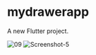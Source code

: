# mydrawerapp

A new Flutter project.

![09](https://user-images.githubusercontent.com/55942013/95650717-ec771780-0b02-11eb-8839-7e44e7e6dc36.jpg)
![Screenshot-5](https://user-images.githubusercontent.com/55942013/95650726-01ec4180-0b03-11eb-84db-9c2c435b0e9f.jpg)
